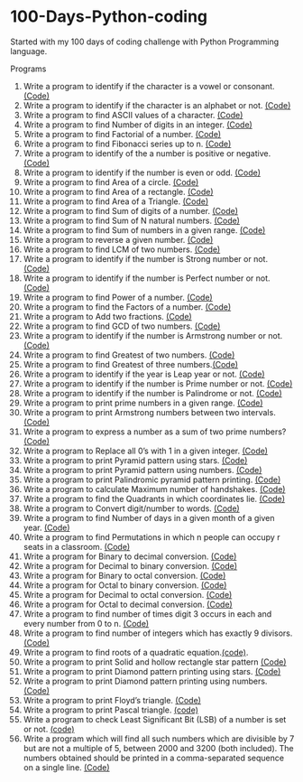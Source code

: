 # 100-Days-Python-coding
Started with my 100 days of coding challenge with Python Programming language.

Programs
1. Write a program to identify if the character is a vowel or consonant. [(Code)](https://github.com/sandyg6/100-Days-Python-coding/blob/main/Day01.py)
2. Write a program to identify if the character is an alphabet or not. [(Code)](https://github.com/sandyg6/100-Days-Python-coding/blob/main/Day02.py)
3. Write a program to find ASCII values of a character. [(Code)](https://github.com/sandyg6/100-Days-Python-coding/blob/main/Day03.py)
4. Write a program to find Number of digits in an integer. [(Code)](https://github.com/sandyg6/100-Days-Python-coding/blob/main/Day04.py)
5. Write a program to find Factorial of a number. [(Code)](https://github.com/sandyg6/100-Days-Python-coding/blob/main/Day05.py)
6. Write a program to find Fibonacci series up to n. [(Code)](https://github.com/sandyg6/100-Days-Python-coding/blob/main/Day06.py) 
7. Write a program to identify of the a number is positive or negative. [(Code)](https://github.com/sandyg6/100-Days-Python-coding/blob/main/Day07.py)
8. Write a program to identify if the number is even or odd. [(Code)](https://github.com/sandyg6/100-Days-Python-coding/blob/main/Day08.py)
9. Write a program to find Area of a circle. [(Code)](https://github.com/sandyg6/100-Days-Python-coding/blob/main/Day09.py)
10. Write a program to find Area of a rectangle. [(Code)](https://github.com/sandyg6/100-Days-Python-coding/blob/main/Day10.py)
11. Write a program to find Area of a Triangle. [(Code)](https://github.com/sandyg6/100-Days-Python-coding/blob/main/Day11.py)
12. Write a program to find Sum of digits of a number. [(Code)](https://github.com/sandyg6/100-Days-Python-coding/blob/main/Day12.py)
13. Write a program to find Sum of N natural numbers. [(Code)](https://github.com/sandyg6/100-Days-Python-coding/blob/main/Day13.py)
14. Write a program to find Sum of numbers in a given range. [(Code)](https://github.com/sandyg6/100-Days-Python-coding/blob/main/Day14.py)
15. Write a program to reverse a given number. [(Code)](https://github.com/sandyg6/100-Days-Python-coding/blob/main/Day15.py)
16. Write a program to find LCM of two numbers. [(Code)](https://github.com/sandyg6/100-Days-Python-coding/blob/main/Day16.py)
17. Write a program to identify if the number is Strong number or not. [(Code)](https://github.com/sandyg6/100-Days-Python-coding/blob/main/Day17.py)
18. Write a program to identify if the number is Perfect number or not. [(Code)](https://github.com/sandyg6/100-Days-Python-coding/blob/main/Day18.py)
19. Write a program to find Power of a number. [(Code)](https://github.com/sandyg6/100-Days-Python-coding/blob/main/Day19.py)
20. Write a program to find the Factors of a number. [(Code)](https://github.com/sandyg6/100-Days-Python-coding/blob/main/Day20.py)
21. Write a program to Add two fractions. [(Code)](https://github.com/sandyg6/100-Days-Python-coding/blob/main/Day21.py)
22. Write a program to find GCD of two numbers. [(Code)](https://github.com/sandyg6/100-Days-Python-coding/blob/main/Day22.py)
23. Write a program to identify if the number is Armstrong number or not. [(Code)](https://github.com/sandyg6/100-Days-Python-coding/blob/main/Day23.py)
24. Write a program to find Greatest of two numbers. [(Code)](https://github.com/sandyg6/100-Days-Python-coding/blob/main/Day24.py)
25. Write a program to find Greatest of three numbers.[(Code)](https://github.com/sandyg6/100-Days-Python-coding/blob/main/Day25.py)
26. Write a program to identify if the year is Leap year or not. [(Code)](https://github.com/sandyg6/100-Days-Python-coding/blob/main/Day26.py)
27. Write a program to identify if the number is Prime number or not. [(Code)](https://github.com/sandyg6/100-Days-Python-coding/blob/main/Day27.py)
28. Write a program to identify if the number is Palindrome or not. [(Code)](https://github.com/sandyg6/100-Days-Python-coding/blob/main/Day28.py)
29. Write a program to print prime numbers in a given range. [(Code)](https://github.com/sandyg6/100-Days-Python-coding/blob/main/Day29.py)
30. Write a program to print Armstrong numbers between two intervals. [(Code)](https://github.com/sandyg6/100-Days-Python-coding/blob/main/Day30.py)
31. Write a program to express a number as a sum of two prime numbers? [(Code)](https://github.com/sandyg6/100-Days-Python-coding/blob/main/Day31.py)
32. Write a program to Replace all 0’s with 1 in a given integer. [(Code)](https://github.com/sandyg6/100-Days-Python-coding/blob/main/Day32.py)
33. Write a program to print Pyramid pattern using stars. [(Code)](https://github.com/sandyg6/100-Days-Python-coding/blob/main/Day33.py)
34. Write a program to print Pyramid pattern using numbers. [(Code)](https://github.com/sandyg6/100-Days-Python-coding/blob/main/Day34.py)
35. Write a program to print Palindromic pyramid pattern printing. [(Code)](https://github.com/sandyg6/100-Days-Python-coding/blob/main/Day35.py)
36. Write a program to calculate Maximum number of handshakes. [(Code)](https://github.com/sandyg6/100-Days-Python-coding/blob/main/Day36.py)
37. Write a program to find the Quadrants in which coordinates lie. [(Code)](https://github.com/sandyg6/100-Days-Python-coding/blob/main/Day37.py)
38. Write a program to Convert digit/number to words. [(Code)](https://github.com/sandyg6/100-Days-Python-coding/blob/main/Day38.py)
39. Write a program to find Number of days in a given month of a given year. [(Code)](https://github.com/sandyg6/100-Days-Python-coding/blob/main/Day39.py)
40. Write a program to find Permutations in which n people can occupy r seats in a classroom. [(Code)](https://github.com/sandyg6/100-Days-Python-coding/blob/main/Day40.py)
41. Write a program for Binary to decimal conversion. [(Code)](https://github.com/sandyg6/100-Days-Python-coding/blob/main/Day41.py)
42. Write a program for Decimal to binary conversion. [(Code)](https://github.com/sandyg6/100-Days-Python-coding/blob/main/Day42.py)
43. Write a program for Binary to octal conversion. [(Code)](https://github.com/sandyg6/100-Days-Python-coding/blob/main/Day43.py)
44. Write a program for Octal to binary conversion. [(Code)](https://github.com/sandyg6/100-Days-Python-coding/blob/main/Day44.py)
45. Write a program for Decimal to octal conversion. [(Code)](https://github.com/sandyg6/100-Days-Python-coding/blob/main/Day45.py)
46. Write a program for Octal to decimal conversion. [(Code)](https://github.com/sandyg6/100-Days-Python-coding/blob/main/Day46.py)
47. Write a program to find number of times digit 3 occurs in each and every number from 0 to n. [(Code)](https://github.com/sandyg6/100-Days-Python-coding/blob/main/Day47.py)
48. Write a program to find number of integers which has exactly 9 divisors. [(Code)](https://github.com/sandyg6/100-Days-Python-coding/blob/main/Day48.py)
49. Write a program to find roots of a quadratic equation.[(code)](https://github.com/sandyg6/100-Days-Python-coding/blob/main/Day49.py).
50. Write a program to print Solid and hollow rectangle star pattern [(Code)](https://github.com/sandyg6/100-Days-Python-coding/blob/main/Day50.py)
51. Write a program to print Diamond pattern printing using stars. [(Code)](https://github.com/sandyg6/100-Days-Python-coding/blob/main/Day51.py)
52. Write a program to print Diamond pattern printing using numbers. [(Code)](https://github.com/sandyg6/100-Days-Python-coding/blob/main/Day52.py)
53. Write a program to print Floyd’s triangle. [(Code)](https://github.com/sandyg6/100-Days-Python-coding/blob/main/Day53.py)
54. Write a program to print Pascal triangle. [(code)](https://github.com/sandyg6/100-Days-Python-coding/blob/main/Day54.py)
55. Write a program to check Least Significant Bit (LSB) of a number is set or not. [(code)](https://github.com/sandyg6/100-Days-Python-coding/blob/main/Day55.py)
56. Write a program which will find all such numbers which are divisible by 7 but are not a multiple of 5, between 2000 and 3200 (both included). The numbers obtained should be printed in a comma-separated sequence on a single line. [(Code)](https://github.com/sandyg6/100-Days-Python-coding/blob/main/Day56.py)
